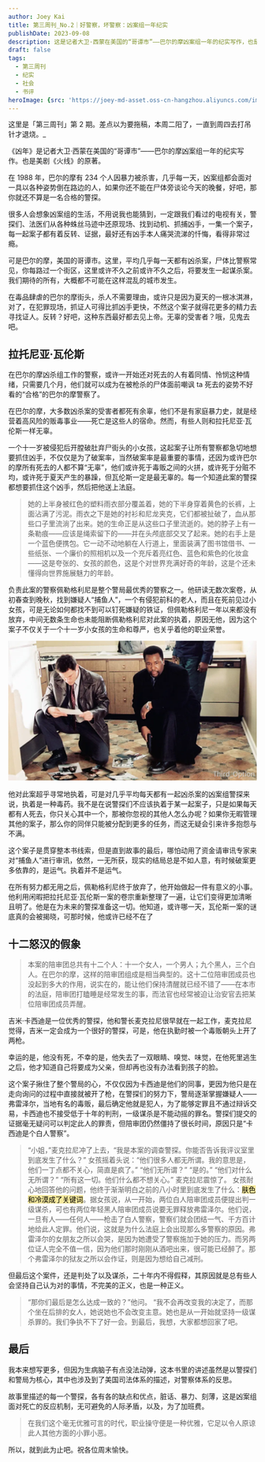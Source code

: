 ```yaml
---
author: Joey Kai
title: 第三周刊_No.2｜好警察，坏警察：凶案组一年纪实
publishDate: 2023-09-08
description: 这是记者大卫·西蒙在美国的“哥谭市”——巴尔的摩凶案组一年的纪实写作，也是经典美剧《火线》的原著。
draft: false
tags:
  - 第三周刊
  - 纪实
  - 社会
  - 书评
heroImage: {src: 'https://joey-md-asset.oss-cn-hangzhou.aliyuncs.com/img/202312140000658.jpeg', inferSize: true}
---
```


这里是「第三周刊」第 2 期。差点以为要拖稿，本周二阳了，一直到周四去打吊针才退烧。_

《凶年》是记者大卫·西蒙在美国的“哥谭市”——巴尔的摩凶案组一年的纪实写作。也是美剧《火线》的原著。

在 1988 年，巴尔的摩有 234 个人因暴力被杀害，几乎每一天，凶案组都会面对一具以各种姿势倒在路边的人，如果你还不能在尸体旁谈论今天的晚餐，好吧，那你就还不算是一名合格的警探。

很多人会想象凶案组的生活，不用说我也能猜到，一定跟我们看过的电视有关，警探们、法医们从各种蛛丝马迹中还原现场、找到动机、抓捕凶手，一集一个案子，每一起案子都有着反转、证据，最好还有凶手本人痛哭流涕的忏悔，看得非常过瘾。

可是巴尔的摩，美国的哥谭市。这里，平均几乎每一天都有凶杀案，尸体比警察常见，你每路过一个街区，这里或许不久之前或许不久之后，将要发生一起谋杀案。我们期待的所有，大概都不可能在这样混乱的城市发生。

在毒品肆虐的巴尔的摩街头，杀人不需要理由，或许只是因为夏天的一根冰淇淋，对了，在犯罪现场，抓证人可得比抓凶手更快，不然这个案子就得花更多的精力去寻找证人。反转？好吧，这种东西最好都去见上帝。无辜的受害者？哦，见鬼去吧。

## 拉托尼亚·瓦伦斯

在巴尔的摩凶杀组工作的警察，或许一开始还对死去的人有着同情、怜悯这种情绪，只需要几个月，他们就可以成为在被枪杀的尸体面前嘲讽 ta 死去的姿势不好看的“合格”的巴尔的摩警察了。

在巴尔的摩，大多数凶杀案的受害者都死有余辜，他们不是有家庭暴力史，就是经营着高风险的贩毒事业——死亡是这些人的宿命。然而，有些人则和拉托尼亚·瓦伦斯一样无辜。

一个十一岁被侵犯后开膛破肚弃尸街头的小女孩，这起案子让所有警察都急切地想要抓住凶手，不仅仅是为了破案率，当然破案率是最重要的事情，还因为或许巴尔的摩所有死去的人都不算“无辜”，他们或许死于毒贩之间的火拼，或许死于分赃不均，或许死于夏天产生的暴躁，但瓦伦斯一定是最无辜的。每一个知道此案的警探都想要抓住这个凶手，然后把他送上法庭。

> 她的上半身被红色的塑料雨衣部分覆盖着，她的下半身穿着黄色的长裤，上面沾满了污泥。雨衣之下是她的衬衫和尼龙夹克，它们都被扯破了，血从那些口子里流淌了出来。她的生命正是从这些口子里流逝的。她的脖子上有一条勒痕——应该是绳索留下的——并在头颅底部交叉了起来。她的右手上是一个蓝色便携包。它一动不动地躺在人行道上，里面装满了图书馆借书、一些纸张、一个廉价的照相机以及一个充斥着亮红色、蓝色和紫色的化妆盒——这是夸张的、女孩的颜色，这是个对世界充满好奇的年龄，这是个还未懂得向世界施展魅力的年龄。

负责此案的警察佩勒格利尼是整个警局最优秀的警察之一。他研读无数次案卷，从初春查到晚秋，找到嫌疑人“捕鱼人”，一个有侵犯前科的老人，而且在死前见过小女孩，可是无论如何都找不到可以钉死嫌疑的铁证，但佩勒格利尼一年以来都没有放弃，中间无数条生命也未能阻断佩勒格利尼对此案的执着，原因无他，因为这个案子不仅关于一个十一岁小女孩的生命和尊严，也关乎着他的职业荣誉。

![202412171951679](../assets/2024/202412171951679.png)


他对此案超乎寻常地执着，可是对几乎平均每天都有一起凶杀案的凶案组警探来说，执着是一种毒药。我不是在说警探们不应该执着于某一起案子，只是如果每天都有人死去，你只关心其中一个，那被你忽视的其他人怎么办呢？如果你无暇管理其他的案子，那么你的同伴只能被分配到更多的任务，而这无疑会引来许多抱怨与不满。

这个案子是贯穿整本书线索，但是直到故事的最后，哪怕动用了资金请审讯专家来对“捕鱼人”进行审讯，依然，一无所获，现实的结局总是不如人意，有时候破案更多依靠的，是运气。执着并不是运气。

在所有努力都无用之后，佩勒格利尼终于放弃了，他开始做起一件有意义的小事。他利用闲暇把拉托尼亚·瓦伦斯一案的卷宗重新整理了一遍，让它们变得更加清晰且明了。他是在为未来的警探准备这一切。他知道，或许哪一天，瓦伦斯一案的谜底真的会被揭晓，可那时候，他或许已经不在了

## 十二怒汉的假象

>本案的陪审团总共有十二个人：十一个女人，一个男人；九个黑人，三个白人。在巴尔的摩，这样的陪审团组成是相当典型的。这十二位陪审团成员也没起到多大的作用，说实在的，能让他们保持清醒就已经不错了——在本市的法庭，陪审团打瞌睡是经常发生的事，而法官也经常被迫让治安官去把某位陪审团成员弄醒。

吉米·卡西迪是一位优秀的警探，他和警长麦克拉尼很早就在一起工作，麦克拉尼觉得，吉米一定会成为一个很好的警探，可是，他在执勤时被一个毒贩朝头上开了两枪。

幸运的是，他没有死，不幸的是，他失去了一双眼睛、嗅觉、味觉，在他死里逃生之后，他才知道自己将要成为父亲，但却再也没有办法看到孩子的脸。

这个案子揪住了整个警局的心，不仅仅因为卡西迪是他们的同事，更因为他只是在走向询问的过程中直接就被开了枪，在警探们的努力下，警局逐渐掌握嫌疑人——弗雷泽尔，当地有名的毒贩，最后确定他就是犯人，为了能够定罪且不通过辩诉交易，卡西迪也不接受低于十年的判刑，一级谋杀是不能动摇的罪名。警探们提交的证据毫无疑问可以判定此人的罪责，但陪审团仍然僵持了很长时间，原因只是“卡西迪是个白人警察”。

>“小姐，”麦克拉尼冲了上去，“我是本案的调查警探。你能否告诉我评议室里到底发生了什么？”
>女孩摇着头说：“他们很多人都无所谓。我的意思是，他们一丁点都不关心，简直是疯了。”
>“他们无所谓？”
>“是的。”
>“他们对什么无所谓？”
>“所有这一切。他们什么都不想关心。”
>麦克拉尼震惊了。
>女孩耐心地回答他的问题，他终于渐渐明白之前的八小时里到底发生了什么：<mark style="background: #F6E99E;">肤色和冷漠成了关键词</mark>。据女孩说，从一开始，两位白人陪审团成员便提出判一级谋杀，可也有两位年轻黑人陪审团成员说要无罪释放弗雷泽尔。他们说，一旦有人——任何人——枪击了白人警察，警察们就会团结一气、千方百计地给此人定罪。他们说，这就是为什么法庭上会出现那么多警察的原因。弗雷泽尔的女朋友之所以会哭，是因为她遭受了警察施加于她的压力。而另两位证人完全不值一信，因为他们那时刚刚从酒吧出来，很可能已经醉了。那个弗雷泽尔的狱友之所以会作证，则是因为想给自己减刑。

但最后这个案件，还是判处了以及谋杀，二十年内不得假释，其原因就是总有些人会坚持自己认为对的事情，不完美的正义，也是一种正义。

>“那你们最后是怎么达成一致的？”他问。
>“我不会再改变我的决定了，而那个坐在后排的女人，她说她也不会改变主意。她也是从一开始就坚持一级谋杀罪的。我们争执不下了好一会。到最后，我想，大家都想回家了吧。


## 最后

我本来想写更多，但因为生病脑子有点没法动弹，这本书里的讲述虽然是以警探们和警局为核心，其中也涉及到了美国司法体系的描述，对警察体系的反思。

故事里描述的每一个警探，各有各的缺点和优点，脏话、暴力、刻薄，这是凶案组面对死亡的反应机制，无可避免的人际矛盾，以及，为了加班费。

>在我们这个毫无优雅可言的时代，职业操守便是一种优雅，它足以令人原谅此人其他方面的小罪小恶。

所以，就到此为止吧。祝各位周末愉快。